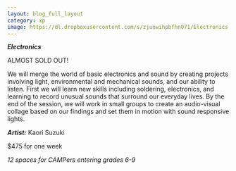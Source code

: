 ```yaml
---
layout: blog_full_layout
category: xp
image: https://dl.dropboxusercontent.com/s/zjunwihpbfhn071/Electronics.jpg?dl=0
---
```


**_Electronics_**

ALMOST SOLD OUT!

We will merge the world of basic electronics and sound by creating projects involving light, environmental and mechanical sounds, and our ability to listen.  First we will learn new skills including soldering, electronics, and learning to record unusual sounds that surround our everyday lives. By the end of the session, we will work in small groups to create an audio-visual collage based on our findings and set them in motion with sound responsive lights. 


**_Artist:_** Kaori Suzuki

$475 for one week

*12 spaces for CAMPers entering grades 6-9*
